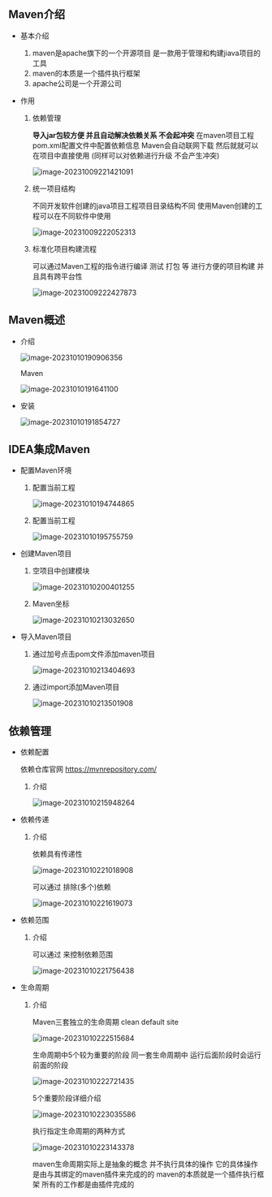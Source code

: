 ## Maven介绍

* 基本介绍

  1. maven是apache旗下的一个开源项目 是一款用于管理和构建jiava项目的工具
  2. maven的本质是一个插件执行框架
  3. apache公司是一个开源公司

* 作用

  1. 依赖管理

     **导入jar包较方便 并且自动解决依赖关系 不会起冲突**   在maven项目工程pom.xml配置文件中配置依赖信息 Maven会自动联网下载  然后就就可以在项目中直接使用 (同样可以对依赖进行升级 不会产生冲突)

     ![image-20231009221421091](img/image-20231009221421091.png)

  2. 统一项目结构

     不同开发软件创建的java项目工程项目目录结构不同   使用Maven创建的工程可以在不同软件中使用

     ![image-20231009222052313](img/image-20231009222052313.png)

  3. 标准化项目构建流程

     可以通过Maven工程的指令进行编译 测试 打包 等 进行方便的项目构建  并且具有跨平台性

     ![image-20231009222427873](img/image-20231009222427873.png)

## Maven概述 

* 介绍

  ![image-20231010190906356](img/image-20231010190906356.png)

  Maven

  ![image-20231010191641100](img/image-20231010191641100.png)

* 安装

  ![image-20231010191854727](img/image-20231010191854727.png)

## IDEA集成Maven

* 配置Maven环境

  1. 配置当前工程

     ![image-20231010194744865](img/image-20231010194744865.png)

  2. 配置当前工程

     ![image-20231010195755759](img/image-20231010195755759.png)

* 创建Maven项目

  1. 空项目中创建模块

     ![image-20231010200401255](img/image-20231010200401255.png)

  2. Maven坐标

     ![image-20231010213032650](img/image-20231010213032650.png)

  

* 导入Maven项目

  1. 通过加号点击pom文件添加maven项目

     ![image-20231010213404693](img/image-20231010213404693.png)

  2. 通过import添加Maven项目

     ![image-20231010213501908](img/image-20231010213501908.png)

  

## 依赖管理

* 依赖配置

  依赖仓库官网 https://mvnrepository.com/

  1. 介绍

     ![image-20231010215948264](img/image-20231010215948264.png)

* 依赖传递

  1. 介绍

     依赖具有传递性

     ![image-20231010221018908](img/image-20231010221018908.png)

     可以通过<exclussions> 排除(多个)依赖

     ![image-20231010221619073](img/image-20231010221619073.png)

* 依赖范围

  1. 介绍

     可以通过<scope> 来控制依赖范围

     ![image-20231010221756438](img/image-20231010221756438.png)

* 生命周期

  1. 介绍

     Maven三套独立的生命周期 clean default site

     ![image-20231010222515684](img/image-20231010222515684.png)

     生命周期中5个较为重要的阶段  同一套生命周期中 运行后面阶段时会运行前面的阶段

     ![image-20231010222721435](img/image-20231010222721435.png)

     5个重要阶段详细介绍

     ![image-20231010223035586](img/image-20231010223035586.png)

     执行指定生命周期的两种方式

     ![image-20231010223143378](img/image-20231010223143378.png)

     maven生命周期实际上是抽象的概念  并不执行具体的操作  它的具体操作是由与其绑定的maven插件来完成的的  maven的本质就是一个插件执行框架 所有的工作都是由插件完成的





